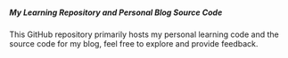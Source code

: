 ##### My Learning Repository and Personal Blog Source Code

This GitHub repository primarily hosts my personal learning code and the source code for my blog, feel free to explore and provide feedback.
